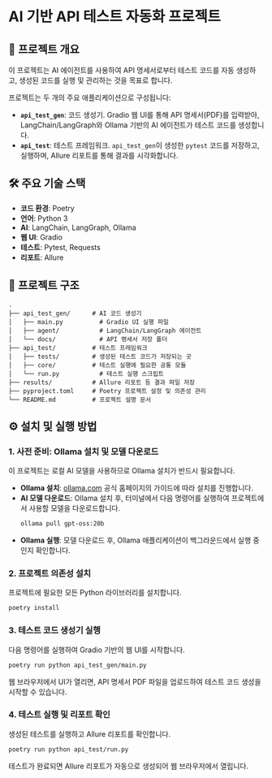 # AI 기반 API 테스트 자동화 프로젝트

## 🚀 프로젝트 개요
이 프로젝트는 AI 에이전트를 사용하여 API 명세서로부터 테스트 코드를 자동 생성하고, 생성된 코드를 실행 및 관리하는 것을 목표로 합니다.

프로젝트는 두 개의 주요 애플리케이션으로 구성됩니다:
- **`api_test_gen`**: 코드 생성기. Gradio 웹 UI를 통해 API 명세서(PDF)를 입력받아, LangChain/LangGraph와 Ollama 기반의 AI 에이전트가 테스트 코드를 생성합니다.
- **`api_test`**: 테스트 프레임워크. `api_test_gen`이 생성한 `pytest` 코드를 저장하고, 실행하며, Allure 리포트를 통해 결과를 시각화합니다.

## 🛠️ 주요 기술 스택
- **코드 환경**: Poetry
- **언어**: Python 3
- **AI**: LangChain, LangGraph, Ollama
- **웹 UI**: Gradio
- **테스트**: Pytest, Requests
- **리포트**: Allure

## 📂 프로젝트 구조
```
.
├── api_test_gen/      # AI 코드 생성기
│   ├── main.py          # Gradio UI 실행 파일
│   ├── agent/           # LangChain/LangGraph 에이전트
│   └── docs/            # API 명세서 저장 폴더
├── api_test/          # 테스트 프레임워크
│   ├── tests/         # 생성된 테스트 코드가 저장되는 곳
│   ├── core/          # 테스트 실행에 필요한 공통 모듈
│   └── run.py           # 테스트 실행 스크립트
├── results/           # Allure 리포트 등 결과 파일 저장
├── pyproject.toml     # Poetry 프로젝트 설정 및 의존성 관리
└── README.md          # 프로젝트 설명 문서
```

## ⚙️ 설치 및 실행 방법

### 1. 사전 준비: Ollama 설치 및 모델 다운로드
이 프로젝트는 로컬 AI 모델을 사용하므로 Ollama 설치가 반드시 필요합니다.

- **Ollama 설치**: [ollama.com](https://ollama.com/) 공식 홈페이지의 가이드에 따라 설치를 진행합니다.
- **AI 모델 다운로드**: Ollama 설치 후, 터미널에서 다음 명령어를 실행하여 프로젝트에서 사용할 모델을 다운로드합니다.
  ```bash
  ollama pull gpt-oss:20b
  ```
- **Ollama 실행**: 모델 다운로드 후, Ollama 애플리케이션이 백그라운드에서 실행 중인지 확인합니다.

### 2. 프로젝트 의존성 설치
프로젝트에 필요한 모든 Python 라이브러리를 설치합니다.
```bash
poetry install
```

### 3. 테스트 코드 생성기 실행
다음 명령어를 실행하여 Gradio 기반의 웹 UI를 시작합니다.
```bash
poetry run python api_test_gen/main.py
```
웹 브라우저에서 UI가 열리면, API 명세서 PDF 파일을 업로드하여 테스트 코드 생성을 시작할 수 있습니다.

### 4. 테스트 실행 및 리포트 확인
생성된 테스트를 실행하고 Allure 리포트를 확인합니다.
```bash
poetry run python api_test/run.py
```
테스트가 완료되면 Allure 리포트가 자동으로 생성되어 웹 브라우저에서 열립니다.
